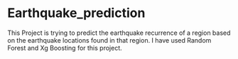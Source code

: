 # Earthquake_prediction

This Project is trying to predict the earthquake recurrence of a region based on the earthquake locations found in that region.
I have used  Random Forest and Xg Boosting for this project.
